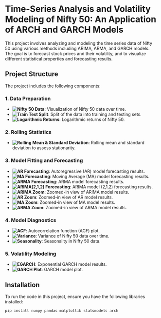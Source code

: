 # Time-Series Analysis and Volatility Modeling of Nifty 50: An Application of ARCH and GARCH Models

This project involves analyzing and modeling the time series data of Nifty 50 using various methods including ARIMA, ARMA, and GARCH models. The goal is to forecast stock prices and their volatility, and to visualize different statistical properties and forecasting results.

## Project Structure

The project includes the following components:

### 1. Data Preparation
- **![Nifty 50 Data](Images/nifty.png)**: Visualization of Nifty 50 data over time.
- **![Train Test Split](Images/nifty%20train%20test.png)**: Split of the data into training and testing sets.
- **![Logarithmic Returns](Images/logreturn.png)**: Logarithmic returns of Nifty 50.

### 2. Rolling Statistics
- **![Rolling Mean & Standard Deviation](Images/Rolling%20Mean%20%26%20Standard%20Deviation.png)**: Rolling mean and standard deviation to assess stationarity.

### 3. Model Fitting and Forecasting
- **![AR Forecasting](Images/ar%20forcasting.png)**: Autoregressive (AR) model forecasting results.
- **![MA Forecasting](Images/ma%20forcasting.png)**: Moving Average (MA) model forecasting results.
- **![ARMA Forecasting](Images/arma%20forcasting.png)**: ARMA model forecasting results.
- **![ARIMA(2,1,2) Forecasting](Images/arima(2,1,2).png)**: ARIMA model (2,1,2) forecasting results.
- **![ARIMA Zoom](Images/arimazoom.png)**: Zoomed-in view of ARIMA model results.
- **![AR Zoom](Images/zoom%20ar.png)**: Zoomed-in view of AR model results.
- **![MA Zoom](Images/zoomma.png)**: Zoomed-in view of MA model results.
- **![ARMA Zoom](Images/zoom%20arma.png)**: Zoomed-in view of ARMA model results.

### 4. Model Diagnostics
- **![ACF](Images/afc.png)**: Autocorrelation function (ACF) plot.
- **![Variance](Images/niftyvar.png)**: Variance of Nifty 50 data over time.
- **![Seasonality](Images/seasonality.png)**: Seasonality in Nifty 50 data.

### 5. Volatility Modeling
- **![EGARCH](Images/egarch.png)**: Exponential GARCH model results.
- **![GARCH Plot](Images/gmplot.png)**: GARCH model plot.

## Installation

To run the code in this project, ensure you have the following libraries installed:

```bash
pip install numpy pandas matplotlib statsmodels arch
